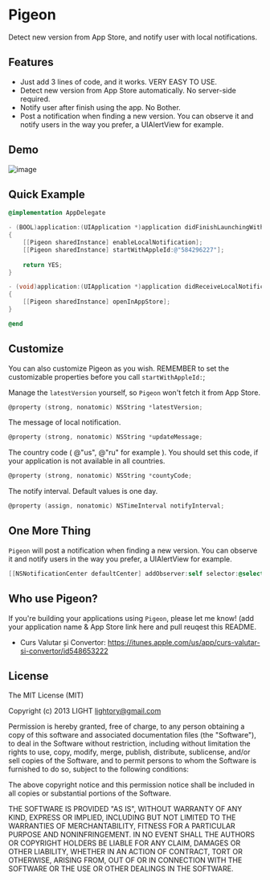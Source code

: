 Pigeon
======
Detect new version from App Store, and notify user with local notifications.

## Features
- Just add 3 lines of code, and it works. VERY EASY TO USE.
- Detect new version from App Store automatically. No server-side required.
- Notify user after finish using the app. No Bother.
- Post a notification when finding a new version. You can observe it and notify users in the way you prefer, a UIAlertView for example.

## Demo 

![image](https://github.com/lightory/Pigeon/raw/master/Screenshot.png)

## Quick Example

``` objective-c
@implementation AppDelegate

- (BOOL)application:(UIApplication *)application didFinishLaunchingWithOptions:(NSDictionary *)launchOptions
{
    [[Pigeon sharedInstance] enableLocalNotification];
    [[Pigeon sharedInstance] startWithAppleId:@"584296227"];
    
    return YES;
}

- (void)application:(UIApplication *)application didReceiveLocalNotification:(UILocalNotification *)notification
{
    [[Pigeon sharedInstance] openInAppStore];
}

@end
```

## Customize

You can also customize Pigeon as you wish. REMEMBER to set the customizable properties before you call `startWithAppleId:`;

Manage the `latestVersion` yourself, so `Pigeon` won't fetch it from App Store.

``` objective-c
@property (strong, nonatomic) NSString *latestVersion;
```

The message of local notification.

``` objective-c
@property (strong, nonatomic) NSString *updateMessage;
```

The country code ( @"us", @"ru" for example ). You should set this code, if your application is not available in all countries. 

``` objective-c
@property (strong, nonatomic) NSString *countyCode;
```

The notify interval. Default values is one day.

``` objective-c
@property (assign, nonatomic) NSTimeInterval notifyInterval;
```

## One More Thing

`Pigeon` will post a notification when finding a new version. You can observe it and notify users in the way you prefer, a UIAlertView for example.

``` objective-c
[[NSNotificationCenter defaultCenter] addObserver:self selector:@selector(showNewVersionAlertView) name:PigeonDidFindNewVersion object:nil];
```

## Who use Pigeon?

If you're building your applications using `Pigeon`, please let me know! (add your application name & App Store link here and pull reuqest this README.

- Curs Valutar și Convertor: https://itunes.apple.com/us/app/curs-valutar-si-convertor/id548653222


## License

The MIT License (MIT)

Copyright (c) 2013 LIGHT lightory@gmail.com

Permission is hereby granted, free of charge, to any person obtaining a copy of
this software and associated documentation files (the "Software"), to deal in
the Software without restriction, including without limitation the rights to
use, copy, modify, merge, publish, distribute, sublicense, and/or sell copies of
the Software, and to permit persons to whom the Software is furnished to do so,
subject to the following conditions:

The above copyright notice and this permission notice shall be included in all
copies or substantial portions of the Software.

THE SOFTWARE IS PROVIDED "AS IS", WITHOUT WARRANTY OF ANY KIND, EXPRESS OR
IMPLIED, INCLUDING BUT NOT LIMITED TO THE WARRANTIES OF MERCHANTABILITY, FITNESS
FOR A PARTICULAR PURPOSE AND NONINFRINGEMENT. IN NO EVENT SHALL THE AUTHORS OR
COPYRIGHT HOLDERS BE LIABLE FOR ANY CLAIM, DAMAGES OR OTHER LIABILITY, WHETHER
IN AN ACTION OF CONTRACT, TORT OR OTHERWISE, ARISING FROM, OUT OF OR IN
CONNECTION WITH THE SOFTWARE OR THE USE OR OTHER DEALINGS IN THE SOFTWARE.
